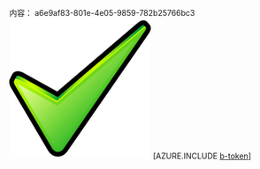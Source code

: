 内容： a6e9af83-801e-4e05-9859-782b25766bc3![图像](ebf465e6-dc67-494e-b6d7-90cfcb665cff.png)
[AZURE.INCLUDE [b-token](76575d47-3184-42f8-a154-59a72dcfa448.md)]
